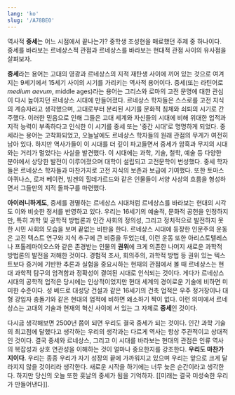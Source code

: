 ```yaml
---
lang: 'ko'
slug: '/A78BE0'
---
```


역사적 **중세**는 어느 시점에서 끝나는가? 중학생 조성현을 매료했던 주제 중 하나이다. 중세를 바라보는 르네상스적 관점과 르네상스를 바라보는 현대적 관점 사이의 유사점을 살펴보자.

**중세**라는 용어는 고대의 영광과 르네상스의 지적 재탄생 사이에 끼어 있는 것으로 여겨지는 9세기에서 15세기 사이의 시기를 가리키는 역사적 용어이다. 중세(또는 라틴어로 _medium aevum_, middle ages)라는 용어는 그리스와 로마의 고전 문명에 대한 관심이 다시 높아지던 르네상스 시대에 만들어졌다. 르네상스 학자들은 스스로를 고전 지식의 계승자라고 생각했으며, 고대로부터 분리된 시기를 문화적 침체와 쇠퇴의 시기로 간주했다. 이러한 믿음으로 인해 그들은 고대 세계와 자신들의 시대에 비해 위대한 업적과 지적 능력이 부족하다고 인식한 이 시기를 중세 또는 '중간 시대'로 명명하게 되었다. 중세라는 용어는 고착화되었고, 오늘날에도 르네상스 학자들의 원래 관점의 무게가 여전히 남아 있다. 하지만 역사가들이 이 시대를 더 깊이 파고들면서 중세가 암흑과 무지의 시대와는 거리가 멀었다는 사실을 발견했다. 이 시대에는 과학, 기술, 철학, 예술 등 다양한 분야에서 상당한 발전이 이루어졌으며 대학이 설립되고 고전문학이 번성했다. 중세 학자들은 르네상스 학자들과 마찬가지로 고전 지식의 보존과 보급에 기여했다. 또한 토마스 아퀴나스, 로저 베이컨, 빙겐의 힐데가르드와 같은 인물들이 서양 사상의 흐름을 형성하면서 그들만의 지적 돌파구를 마련했다.

**아이러니하게도**, 중세를 경멸하는 르네상스 시대처럼 르네상스를 바라보는 현대의 시각도 이와 비슷한 정서를 반영하고 있다. 우리는 16세기의 예술적, 문화적 공헌을 인정하지만, 특히 과학 및 공학적 방법론과 인간 사회의 정의성, 그리고 정치적으로 발전하지 못한 시민 사회의 모습을 보며 끝없는 비판을 한다. 르네상스 시대에 등장한 인문주의 운동은 고전 텍스트 연구와 지식 추구에 큰 비중을 두었는데, 이런 운동 또한 아리스토텔레스나 프톨레마이오스와 같은 존경받는 인물의 **권위**에 크게 의존한 나머지 새로운 과학적 방법론의 발전을 저해한 것이다. 경험적 조사, 회의주의, 과학적 방법 등 권위 있는 텍스트보다 증거에 기반한 추론과 실험을 중요시하는 현재의 관점에서 볼 때 르네상스는 현대 과학적 탐구의 엄격함과 정확성이 결여된 시대로 인식되는 것이다. 게다가 르네상스 시대의 공학적 업적은 당시에는 인상적이었지만 현대 세계의 경이로운 기술에 비하면 미미한 수준이다. 성 베드로 대성당 건설과 같은 16세기의 건축 업적은 우주 정거장이나 대형 강입자 충돌기와 같은 현대의 업적에 비하면 왜소하기 짝이 없다. 이런 의미에서 르네상스는 고대의 기술과 현재의 혁신 사이에 서 있는 그 자체로 **중세**인 것이다.

다시금 생각해보면 2500년 쯤이 되면 우리도 결국 중세가 되는 것이다. 인간 과학 기술의 최고점에 달했다고 생각하는 우리의 생각과는 다르게 역사는 항상 주관적이고 상대적인 것이다. 결국 중세와 르네상스, 그리고 이 시대를 바라보는 현대의 관점은 인류 역사의 복잡성과 상호 연관성을 이해하는 것이 얼마나 중요한지를 강조한다. **우리도 마찬가지이다**. 우리는 종종 우리가 자기 성장의 끝에 가까워지고 있으며 우리는 앞으로 크게 달라지지 않을 것이리라 생각한다. 새로운 시작을 하기에는 너무 늦은 순간이라고 생각한다. 하지만 당신의 오늘 또한 훗날의 중세가 됨을 기억하자. [[미래는 결국 미성숙한 우리가 만들어낸다]].

